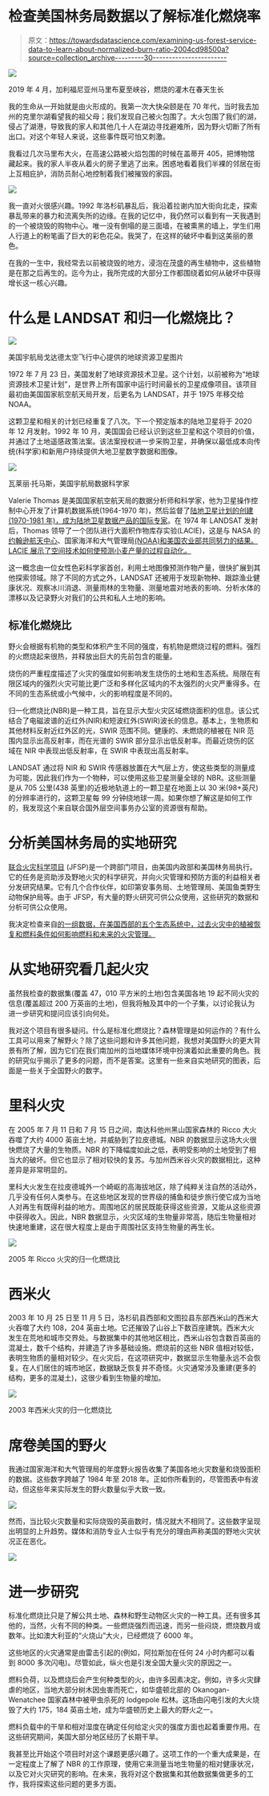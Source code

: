 # 检查美国林务局数据以了解标准化燃烧率

> 原文：<https://towardsdatascience.com/examining-us-forest-service-data-to-learn-about-normalized-burn-ratio-2004cd98500a?source=collection_archive---------30----------------------->

![](img/f1403580504a51f53feb6c30410c1ba3.png)

2019 年 4 月，加利福尼亚州马里布夏至峡谷，燃烧的灌木在春天生长

我的生命从一开始就是由火形成的。我第一次大快朵颐是在 70 年代，当时我去加州的克里尔湖看望我的祖父母；我们发现自己被火包围了。大火包围了我们的湖，侵占了湖港，导致我的家人和其他几十人在湖边寻找避难所，因为野火切断了所有出口。对这个年轻人来说，这些事件既可怕又刺激。

我看过几次马里布大火，在高速公路被火焰包围的时候在盖蒂开 405，把博物馆藏起来。我的家人半夜从着火的房子里逃了出来。困惑地看着我们半裸的邻居在街上互相庇护，消防员耐心地控制着我们被摧毁的家园。

![](img/1e1b66cba1d741f4219ed9481d756a77.png)

我一直对火很感兴趣。1992 年洛杉矶暴乱后，我沿着拉谢内加大街向北走，探索暴乱带来的暴力和流离失所的边缘。在我的记忆中，我仍然可以看到有一天我遇到的一个被烧毁的购物中心。唯一没有倒塌的是三面墙，在被熏黑的墙上，学生们用人行道上的粉笔画了巨大的彩色花朵。我哭了，在这样的破坏中看到这美丽的景色。

在我的一生中，我经常去以前被烧毁的地方，浸泡在茂盛的再生植物中，这些植物是在那之后再生的。迄今为止，我所完成的大部分工作都围绕着如何从破坏中获得增长这一核心兴趣。

# 什么是 LANDSAT 和归一化燃烧比？

![](img/847b961d6c9ae4f947beba75bba27e80.png)

美国宇航局戈达德太空飞行中心提供的地球资源卫星图片

1972 年 7 月 23 日，美国发射了地球资源技术卫星。这个计划，以前被称为“地球资源技术卫星计划”，是世界上所有国家中运行时间最长的卫星成像项目。该项目最初由美国国家航空航天局开发，后更名为 LANDSAT，并于 1975 年移交给 NOAA。

这颗卫星和相关的计划已经重复了八次。下一个预定版本的陆地卫星将于 2020 年 12 月发射。1992 年 10 月，美国国会已经认识到这些卫星和这个项目的价值，并通过了土地遥感政策法案。该法案授权进一步采购卫星，并确保以最低成本向传统(科学家)和新用户持续提供大地卫星数字数据和图像。

![](img/2b5115ad4f230d98aedce5fc5726e690.png)

瓦莱丽·托马斯，美国宇航局数据科学家

Valerie Thomas 是美国国家航空航天局的数据分析师和科学家，他为卫星操作控制中心开发了计算机数据系统(1964-1970 年)，然后监督了[陆地卫星计划的创建(1970-1981 年)，成为陆地卫星数据产品的国际专家](https://en.wikipedia.org/wiki/Landsat_program)。在 1974 年 LANDSAT 发射后，Thomas 领导了一个团队进行大面积作物库存实验(LACIE)，这是与 NASA 的[约翰逊航天中心](https://en.wikipedia.org/wiki/Johnson_Space_Center)、国家海洋和大气管理局[(NOAA)和美国农业部](https://en.wikipedia.org/wiki/National_Oceanic_and_Atmospheric_Administration)[共同努力的结果。LACIE 展示了空间技术如何使预测小麦产量的过程自动化。](https://en.wikipedia.org/wiki/United_States_Department_of_Agriculture)

这一概念由一位女性色彩科学家首创，利用土地图像预测作物产量，很快扩展到其他探索领域。除了不同的方式之外，LANDSAT 还被用于发现新物种、跟踪渔业健康状况、观察冰川消退、测量雨林的生物量、测量地震对地表的影响、分析水体的漂移以及记录野火对我们的公共和私人土地的影响。

## 标准化燃烧比

野火会根据有机物的类型和体积产生不同的强度，有机物是燃烧过程的燃料。强烈的火燃烧起来很热，并释放出巨大的先前包含的能量。

烧伤的严重程度描述了火灾的强度如何影响发生烧伤的土地和生态系统。局限在有限区域内的强烈火灾可能比更广泛和多样化区域内的不太强烈的火灾严重得多。在不同的生态系统或小气候中，火的影响程度是不同的。

归一化燃烧比(NBR)是一种工具，旨在显示大型火灾区域燃烧面积的信息。该公式结合了电磁波谱的近红外(NIR)和短波红外(SWIR)波长的信息。基本上，生物质和其他材料反射近红外区的光，SWIR 范围不同。健康的、未燃烧的植被在 NIR 范围内显示出高反射率，而在光谱的 SWIR 部分显示出低反射率。而最近烧伤的区域在 NIR 中表现出低反射率，在 SWIR 中表现出高反射率。

LANDSAT 通过将 NIR 和 SWIR 传感器放置在大气层上方，使这些类型的测量成为可能，因此我们作为一个物种，可以使用这些卫星测量全球的 NBR。这些测量是从 705 公里(438 英里)的近极地轨道上的一颗卫星在地面上以 30 米(98+英尺)的分辨率进行的，这颗卫星每 99 分钟绕地球一周。如果你想了解这是如何工作的，我发现这个来自联合国外层空间事务办公室的资源很有帮助。

# 分析美国林务局的实地研究

[联合火灾科学项目](https://www.firescience.gov/) (JFSP)是一个跨部门项目，由美国内政部和美国林务局执行。它的任务是资助涉及野地火灾的科学研究，并向火灾管理和预防方面的利益相关者分发研究结果。它有几个合作伙伴，如印第安事务局、土地管理局、美国鱼类野生动物保护局等。由于 JFSP，有大量的野火研究可供公众使用，这些研究的数据和分析可供公众使用。

我决定检查来自[的一组数据，在美国西部的五个生态系统中，过去火灾中的植被恢复和燃料条件如何影响燃料和未来的火灾管理。](https://doi.org/10.2737/RDS-2019-0005-2)

# 从实地研究看几起火灾

虽然我检查的数据集(覆盖 47，010 平方米的土地)包含美国各地 19 起不同火灾的信息(覆盖超过 200 万英亩的土地)，但我将触及其中的一个子集，以讨论我认为进一步研究和提问应该引向何处。

我对这个项目有很多疑问。什么是标准化燃烧比？森林管理是如何运作的？有什么工具可以用来了解野火？除了这些问题和许多其他问题，我想对美国野火的更大背景有所了解，因为它们在我们南加州的当地媒体环境中扮演着如此重要的角色。我的研究似乎揭示了更多的问题，而不是答案。这里有一些来自实地研究的图表，后面是一些关于全国野火的数字。

# 里科火灾

在 2005 年 7 月 11 日和 7 月 15 日之间，南达科他州黑山国家森林的 Ricco 大火吞噬了大约 4000 英亩土地，并威胁到了拉皮德城。NBR 的数据显示这场大火很快燃烧了大量的生物质。NBR 的下降幅度如此之低，表明受影响的土地受到了相当大的破坏。但它也显示了相对较快的复苏。与加州西米谷火灾的数据相比，这种差异是非常明显的。

里科大火发生在拉皮德城外一个崎岖的高海拔地区，除了纯粹关注自然的活动外，几乎没有任何人类参与。在这些地区发现的世界级的捕鱼和徒步旅行使它成为当地人对再生有既得利益的地方。周围地区的居民既能获得这些资源，又能从这些资源中获得收入。因此，NBR 数据显示，火灾区域的生物量非常高，随后生物量相对快速地重建，这在很大程度上是由于周围社区支持生物量的再生长。

![](img/ae616e7210e1beeea2040a4c9d6bef09.png)

2005 年 Ricco 火灾的归一化燃烧比

# 西米火

2003 年 10 月 25 日至 11 月 5 日，洛杉矶县西部和文图拉县东部西米山的西米大火吞噬了大约 108，204 英亩土地。它还摧毁了山谷上下数百座建筑。西米大火发生在荒地和城市交界处。与数据集中的其他地区相比，西米山谷包含数百英亩的混凝土，数千个结构，并建造了许多基础设施。燃烧前的这些 NBR 值相对较低，表明生物质的量相对较少。在火灾后，在这项研究中，数据显示生物量永远不会恢复。在人们居住的城市地区，数据缺乏恢复并不奇怪。火灾通常涉及重建(更多的结构，更多的混凝土)，这很少看到生物量的增加。

![](img/46581e38b2069bc298d657f381e7f29b.png)

2003 年西米火灾的归一化燃烧比

# 席卷美国的野火

我通过国家海洋和大气管理局的年度野火报告收集了美国各地火灾数量和烧毁面积的数据。这些数字跨越了 1984 年至 2018 年。正如你所看到的，尽管图表中有波动，但这些年来实际发生的野火数量似乎大致一致。

![](img/58fd10c52d4c3581dc1ce08772e745df.png)

然而，当比较火灾数量和实际烧毁的英亩数时，情况就大不相同了。这些数字呈现出明显的上升趋势。媒体和消防专业人士似乎有充分的理由声称美国的野地火灾状况正在恶化。

![](img/bb7cf84c03fda3c343d1baa4074a7e1c.png)

# 进一步研究

标准化燃烧比只是了解公共土地、森林和野生动物区火灾的一种工具。还有很多其他的，当然，火有不同的种类。一些燃烧强烈而迅速，而另一些闷烧，燃烧数月或数年。比如澳大利亚的“火烧山”大火，已经燃烧了 6000 年。

这些地区的火灾通常是由雷击引起的(例如，阿拉斯加在任何 24 小时内都可以看到 8000 多次闪电)。尽管如此，纵火也是引发全国大量火灾的原因之一。

燃料负荷，以及燃烧后会产生何种类型的火，由许多因素决定。例如，许多火灾肆虐的地区，当地大部分树木因虫害而死亡，如华盛顿北部的 Okanogan-Wenatchee 国家森林中被甲虫杀死的 lodgepole 松林。这场由闪电引发的大火烧毁了大约 175，184 英亩土地，成为华盛顿历史上最大的野火之一。

燃料负载中的干旱和相对湿度在确定任何给定火灾的强度方面也起着重要作用。在这些研究期间，美国大部分地区经历了长期干旱。

我甚至比开始这个项目时对这个课题更感兴趣了。这项工作的一个重大成果是，在一定程度上了解了 NBR 的工作原理，使用它来测量当地生物量的相对健康状况，以及它对火灾研究的影响。在未来，我将对这个数据集和其他数据集做更多的工作，我将探索这些问题的更多方面。